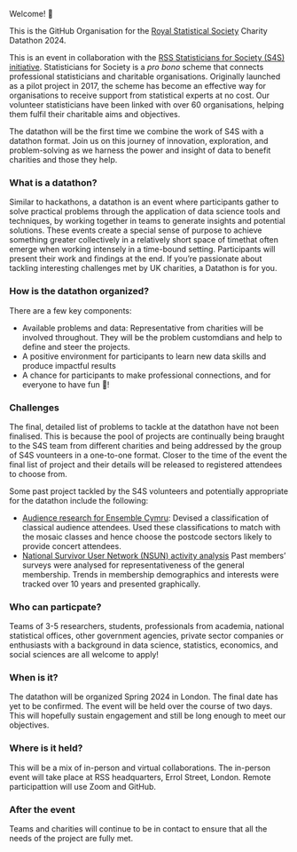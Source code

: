 Welcome! 👋

This is the GitHub Organisation for the [Royal Statistical Society](https://rss.org.uk/) Charity Datathon 2024.

This is an event in collaboration with the
[RSS Statisticians for Society (S4S) initiative](https://rss.org.uk/membership/volunteering-and-promoting/statisticians-for-society-initiative/).
Statisticians for Society is a _pro bono_ scheme that connects professional statisticians and charitable organisations. Originally launched as a pilot project in 2017, the scheme has become an effective way for organisations to receive support from statistical experts at no cost. Our volunteer statisticians have been linked with over 60 organisations, helping them fulfil their charitable aims and objectives.

The datathon will be the first time we combine the work of S4S with a datathon format.
Join us on this journey of innovation, exploration, and problem-solving as we harness the power and insight of data to benefit charities and those they help.

### What is a datathon?
Similar to hackathons, a datathon is an event where participants gather to solve practical problems through the application of data science tools and techniques, by working together in teams to generate insights and potential solutions.
These events create a special sense of purpose to achieve something greater collectively in a relatively short space of timethat often emerge when working intensely in a time-bound setting.
Participants will present their work and findings at the end.
If you’re passionate about tackling interesting challenges met by UK charities, a Datathon is for you.

### How is the datathon organized?
There are a few key components:

* Available problems and data: Representative from charities will be involved throughout. They will be the problem customdians and help to define and steer the projects.
* A positive environment for participants to learn new data skills and produce impactful results
* A chance for participants to make professional connections, and for everyone to have fun :tada:!

### Challenges
The final, detailed list of problems to tackle at the datathon have not been finalised. This is because the pool of projects are continually being braught to the S4S team from different charities and being addressed by the group of S4S vounteers in a one-to-one format. Closer to the time of the event the final list of project and their details will be released to registered attendees to choose from.

Some past project tackled by the S4S volunteers and potentially appropriate for the datathon include the following:

* [Audience research for Ensemble Cymru](https://rss.org.uk/membership/volunteering-and-promoting/statisticians-for-society-initiative/case-studies/ensemble-cymru/): Devised a classification of classical audience attendees. Used these classifications to match with the mosaic classes and hence choose the postcode sectors likely to provide concert attendees.
* [National Survivor User Network (NSUN) activity analysis](https://rss.org.uk/membership/volunteering-and-promoting/statisticians-for-society-initiative/case-studies/national-survivor-user-network/) Past members’ surveys were analysed for representativeness of the general membership. Trends in membership demographics and interests were tracked over 10 years and presented graphically.

### Who can particpate?
Teams of 3-5 researchers, students, professionals from academia, national statistical offices, other government agencies, private sector companies or enthusiasts with a background in data science, statistics, economics, and social sciences are all welcome to apply!

### When is it?
The datathon will be organized Spring 2024 in London. The final date has yet to be confirmed.
The event will be held over the course of two days. This will hopefully sustain engagement and still be long enough to meet our objectives.

### Where is it held?
This will be a mix of in-person and virtual collaborations.
The in-person event will take place at RSS headquarters, Errol Street, London.
Remote participattion will use Zoom and GitHub.

### After the event
Teams and charities will continue to be in contact to ensure that all the needs of the project are fully met. 
